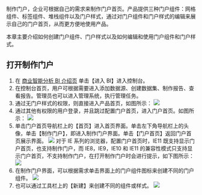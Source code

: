 制作门户，企业可根据自己的需求来制作门户首页。产品提供三种门户组件：网格组件、标签组件、堆栈组件以及门户样式，通过对门户组件和门户样式的编辑来展示自己的门户首页，从而更方便地使用产品。

本章主要介绍如何创建门户组件、门户样式以及如何编辑和使用门户组件和门户样式。

## 打开制作门户
1. 在 [商业智能分析 BI 介绍页](https://cloud.tencent.com/product/bi) 单击【进入 BI】进入控制台。
2. 在控制台首页，用户可根据需要进入添加数据源、创建数据集、制作报告、查看报告。管理员也可以进入管理系统，执行管理任务。
3. 通过无门户样式的权限，则直接进入产品首页，如图所示：
![](https://main.qcloudimg.com/raw/74c4fdf7786e99e2d0e775a47b79bd8a.png)
4. 通过其他有权限的用户登录，并且跳过配置门户首页，进入门户首页。如图所示：
![](https://main.qcloudimg.com/raw/014875dabf3890f77715d3ccb7667640.png)
5. 单击门户首页导航栏上的【首页】进入首页界面。单击左下角导航栏上的头像，单击【制作门户】，即进入制作门户界面。单击【门户首页】返回门户首页展示界面。
![](https://main.qcloudimg.com/raw/7530ca353c2344dbdeed2f57009dce97.png)
对于 IE 系列的浏览器，配置门户首页时，IE11 既支持显示门户首页，也支持制作门户，而 IE8，IE9，IE10 和 IE11 的兼容性模式只支持显示门户首页，不支持制作门户，在打开制作门户时会进行提示，如下图所示：
![](https://main.qcloudimg.com/raw/955438fccaa22f52217824bff0da25f0.png)
6. 在制作门户界面，可以根据需求单击界面上的门户组件图标来创建不同的门户组件。
![](https://main.qcloudimg.com/raw/c24bb93c01d6b1f60aa199a6c87fd6f0.png)
7. 也可以通过工具栏上的【新建】来创建不同的组件或样式。
![](https://main.qcloudimg.com/raw/f5d3a33fc6cf2926d24ba8e149bcf4d4.png)
